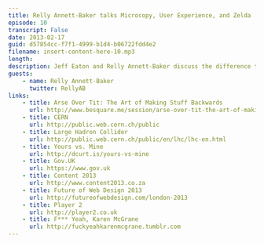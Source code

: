 ```yaml
---
title: Relly Annett-Baker talks Microcopy, User Experience, and Zelda
episode: 10
transcript: False
date: 2013-02-17
guid: d57854cc-f7f1-4999-b1d4-b06722fdd4e2
filename: insert-content-here-10.mp3
length: 
description: Jeff Eaton and Relly Annett-Baker discuss the difference that carefully crafted microcopy can make to users; explore the challenge of bringing writers, designers, and developers together; and plan for future hijinks.
guests:
    - name: Relly Annett-Baker
      twitter: RellyAB
links: 
    - title: Arse Over Tit: The Art of Making Stuff Backwards
      url: http://www.besquare.me/session/arse-over-tit-the-art-of-making-stuff-backwards
    - title: CERN
      url: http://public.web.cern.ch/public
    - title: Large Hadron Collider
      url: http://public.web.cern.ch/public/en/lhc/lhc-en.html
    - title: Yours vs. Mine
      url: http://dcurt.is/yours-vs-mine
    - title: Gov.UK
      url: https://www.gov.uk
    - title: Content 2013
      url: http://www.content2013.co.za
    - title: Future of Web Design 2013
      url: http://futureofwebdesign.com/london-2013
    - title: Player 2
      url: http://player2.co.uk
    - title: F*** Yeah, Karen McGrane
      url: http://fuckyeahkarenmcgrane.tumblr.com
---
```

